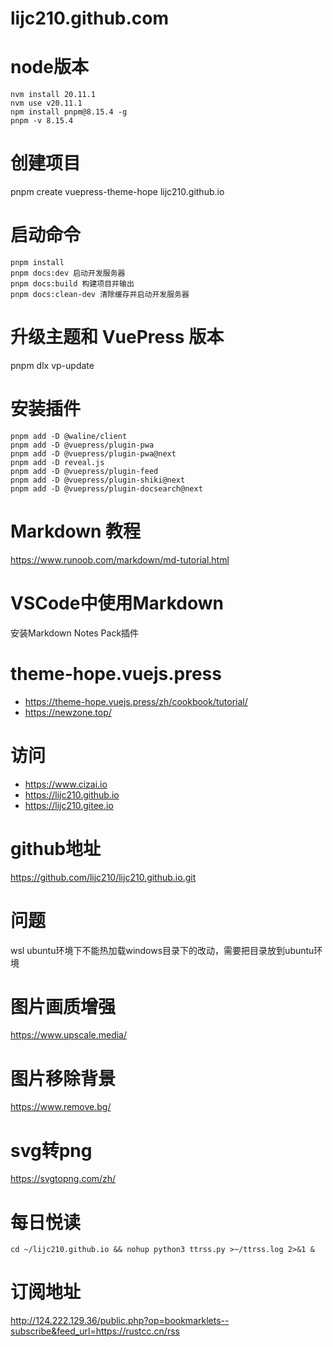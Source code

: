 # lijc210.github.com

# node版本

```
nvm install 20.11.1
nvm use v20.11.1
npm install pnpm@8.15.4 -g
pnpm -v 8.15.4
```

# 创建项目

pnpm create vuepress-theme-hope lijc210.github.io

# 启动命令

```
pnpm install
pnpm docs:dev 启动开发服务器
pnpm docs:build 构建项目并输出
pnpm docs:clean-dev 清除缓存并启动开发服务器
```

# 升级主题和 VuePress 版本

pnpm dlx vp-update

# 安装插件

```
pnpm add -D @waline/client
pnpm add -D @vuepress/plugin-pwa
pnpm add -D @vuepress/plugin-pwa@next
pnpm add -D reveal.js
pnpm add -D @vuepress/plugin-feed
pnpm add -D @vuepress/plugin-shiki@next
pnpm add -D @vuepress/plugin-docsearch@next

```

# Markdown 教程

https://www.runoob.com/markdown/md-tutorial.html

# VSCode中使用Markdown

安装Markdown Notes Pack插件

# theme-hope.vuejs.press

* https://theme-hope.vuejs.press/zh/cookbook/tutorial/
* https://newzone.top/

# 访问

* https://www.cizai.io
* https://lijc210.github.io
* https://lijc210.gitee.io

# github地址

https://github.com/lijc210/lijc210.github.io.git

# 问题

wsl ubuntu环境下不能热加载windows目录下的改动，需要把目录放到ubuntu环境

# 图片画质增强

https://www.upscale.media/

# 图片移除背景

https://www.remove.bg/

# svg转png

https://svgtopng.com/zh/

# 每日悦读

```
cd ~/lijc210.github.io && nohup python3 ttrss.py >~/ttrss.log 2>&1 &
```

# 订阅地址
http://124.222.129.36/public.php?op=bookmarklets--subscribe&feed_url=https://rustcc.cn/rss




